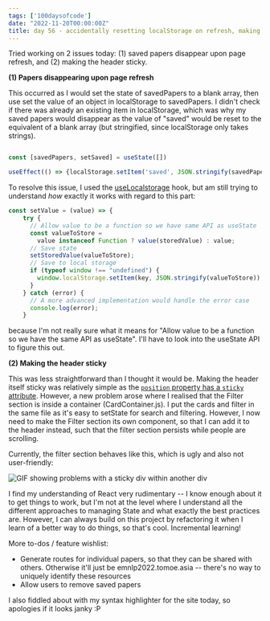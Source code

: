```yaml
---
tags: ['100daysofcode']
date: "2022-11-20T00:00:00Z"
title: day 56 - accidentally resetting localStorage on refresh, making headers sticky
---
```


Tried working on 2 issues today: (1) saved papers disappear upon page refresh, and (2) making the header sticky. 

**(1) Papers disappearing upon page refresh**

This occurred as I would set the state of savedPapers to a blank array, then use set the value of an object in localStorage to savedPapers. I didn't check if there was already an existing item in localStorage, which was why my saved papers would disappear as the value of "saved" would be reset to the equivalent of a blank array (but stringified, since localStorage only takes strings). 
```javascript

const [savedPapers, setSaved] = useState([])

useEffect(() => {localStorage.setItem('saved', JSON.stringify(savedPapers));}, [savedPapers]);
```

To resolve this issue, I used the [useLocalstorage](https://usehooks.com/useLocalStorage/) hook, but am still trying to understand *how* exactly it works with regard to this part: 

```javascript
const setValue = (value) => {
    try {
      // Allow value to be a function so we have same API as useState
      const valueToStore =
        value instanceof Function ? value(storedValue) : value;
      // Save state
      setStoredValue(valueToStore);
      // Save to local storage
      if (typeof window !== "undefined") {
        window.localStorage.setItem(key, JSON.stringify(valueToStore));
      }
    } catch (error) {
      // A more advanced implementation would handle the error case
      console.log(error);
    }
```
because I'm not really sure what it means for "Allow value to be a function so we have the same API as useState". I'll have to look into the useState API to figure this out. 

**(2) Making the header sticky**

This was less straightforward than I thought it would be. Making the header itself sticky was relatively simple as the [```position``` property has a ```sticky``` attribute](https://www.w3schools.com/howto/howto_css_sticky_element.asp). However, a new problem arose where I realised that the Filter section is inside a container (CardContainer.js). I put the cards and filter in the same file as it's easy to setState for search and filtering. However, I now need to make the Filter section its own component, so that I can add it to the header instead, such that the filter section persists while people are scrolling. 

Currently, the filter section behaves like this, which is ugly and also not user-friendly:

![GIF showing problems with a sticky div within another div](/assets/sticky-scroll.gif)

I find my understanding of React very rudimentary -- I know enough about it to get things to work, but I'm not at the level where I understand all the different approaches to managing State and what exactly the best practices are. However, I can always build on this project by refactoring it when I learn of a better way to do things, so that's cool. Incremental learning! 

More to-dos / feature wishlist:
- Generate routes for individual papers, so that they can be shared with others. Otherwise it'll just be emnlp2022.tomoe.asia -- there's no way to uniquely identify these resources
- Allow users to remove saved papers

I also fiddled about with my syntax highlighter for the site today, so apologies if it looks janky :P 